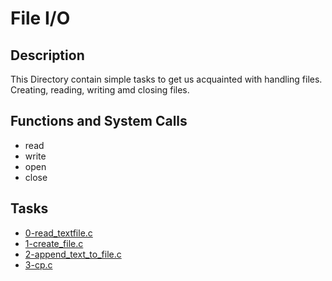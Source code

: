 # File I/O

## Description
This Directory contain simple tasks to get us acquainted with handling files.
Creating, reading, writing amd closing files.

## Functions and System Calls
* read
* write
* open
* close

## Tasks
* [0-read_textfile.c](0-read_textfile.c)
* [1-create_file.c](1-create_file.c)
* [2-append_text_to_file.c](2-append_text_to_file.c)
* [3-cp.c](3-cp.c)
